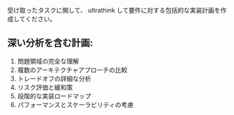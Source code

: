 受け取ったタスクに関して、 ultrathink して要件に対する包括的な実装計画を作成してください。

## 深い分析を含む計画:
1. 問題領域の完全な理解
2. 複数のアーキテクチャアプローチの比較
3. トレードオフの詳細な分析
4. リスク評価と緩和策
5. 段階的な実装ロードマップ
6. パフォーマンスとスケーラビリティの考慮
